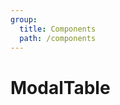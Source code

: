 ```yaml
---
group:
  title: Components
  path: /components
---
```


# ModalTable

<code src="./demo/base.tsx" />
